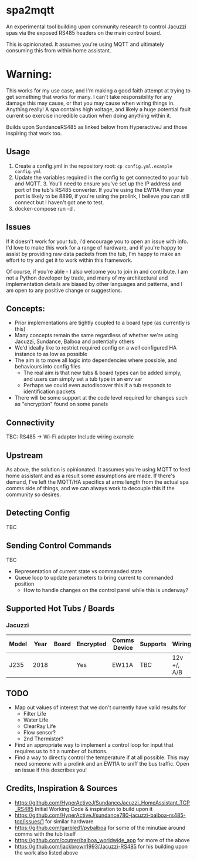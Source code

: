 # spa2mqtt
An experimental tool building upon community research to control Jacuzzi spas via the exposed RS485 headers on the 
main control board.

This is opinionated. It assumes you're using MQTT and ultimately consuming this from within home assistant. 

# Warning: 
This works for my use case, and I'm making a good faith attempt at trying to get something that works for many. 
I can't take responsibility for any damage this may cause, or that you may cause when wiring things in. Anything really!
A spa contains high voltage, and likely a huge potential fault current so exercise incredible caution when doing 
anything within it.
 
Builds upon SundanceRS485 as linked below from HyperactiveJ and those inspiring that work too.

## Usage

1. Create a config.yml in the repository root: `cp config.yml.example config.yml`
2. Update the variables required in the config to get connected to your tub and MQTT.
   3. You'll need to ensure you've set up the IP address and port of the tub's RS485 converter. If you're using the 
      EW11A then your port is likely to be 8899, if you're using the prolink, I believe you can still connect 
      but I haven't got one to test.
3. docker-compose run -d .

## Issues
If it doesn't work for your tub, i'd encourage you to open an issue with info. I'd love to make this work for a range
of hardware, and if you're happy to assist by providing raw data packets from the tub, I'm happy to make an effort to 
try and get it to work within this framework.

Of course, if you're able - I also welcome you to join in and contribute. I am not a Python developer by trade, and many
of my architectural and implementation details are biased by other languages and patterns, and I am open to any positive
change or suggestions.

## Concepts:
- Prior implementations are tightly coupled to a board type (as currently is this)
- Many concepts remain the same regardless of whether we're using Jacuzzi, Sundance, Balboa and potentially others
- We'd ideally like to restrict required config on a well configured HA instance to as low as possible
- The aim is to move all logic into dependencies where possible, and behaviours into config files
  - The real aim is that new tubs & board types can be added simply, and users can simply set a tub type in an env var
  - Perhaps we could even autodiscover this if a tub responds to identification packets 
- There will be some support at the code level required for changes such as "encryption" found on some panels

## Connectivity
TBC: RS485 -> Wi-Fi adapter
Include wiring example

## Upstream 
As above, the solution is opinionated. It assumes you're using MQTT to feed home assistant and as a result some 
assumptions are made. If there's demand, I've left the MQTT/HA specifics at arms length from the actual spa comms side
of things, and we can always work to decouple this if the community so desires.

## Detecting Config
TBC

## Sending Control Commands
TBC
- Representation of current state vs commanded state
- Queue loop to update parameters to bring current to commanded position
  - How to handle changes on the control panel while this is underway?

## Supported Hot Tubs / Boards

### Jacuzzi

| Model | Year | Board | Encrypted | Comms Device | Supports | Wiring       |
|-------|------|-------|-----------|--------------|----------|--------------|
| J235  | 2018 |       | Yes       | EW11A        | TBC      | 12v +/, A/B  |

## TODO
- Map out values of interest that we don't currently have valid results for
  - Filter Life
  - Water Life
  - ClearRay Life
  - Flow sensor?
  - 2nd Thermistor?
- Find an appropriate way to implement a control loop for input that requires us to hit a number of buttons. 
- Find a way to directly control the temperature if at all possible. This may need someone with a prolink and an EW11A 
to sniff the bus traffic. Open an issue if this describes you!

## Credits, Inspiration & Sources
- https://github.com/HyperActiveJ/SundanceJacuzzi_HomeAssistant_TCP_RS485 Initial Working Code & inspiration to build upon it
- https://github.com/HyperActiveJ/sundance780-jacuzzi-balboa-rs485-tcp/issues/1 for similar hardware
- https://github.com/garbled1/pybalboa for some of the minutiae around comms with the tub itself
- https://github.com/ccutrer/balboa_worldwide_app for more of the above
- https://github.com/jackbrown1993/Jacuzzi-RS485 for his building upon the work also listed above